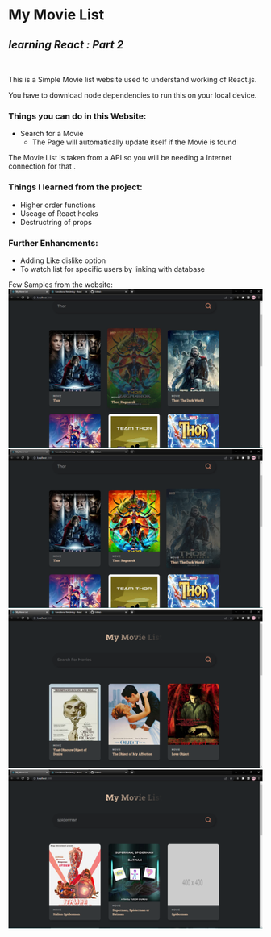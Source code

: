 # **My Movie List**

##  *learning React : Part 2* 
<br>

This is a Simple Movie list website used to understand working of React.js.

You have to download node dependencies to run this on your local device.

### Things you can do in this Website:  

- Search for a Movie
    - The Page will automatically update itself if the Movie is found

The Movie List is taken from a API so you will be needing a Internet connection for that .

### Things I learned from the project:  
- Higher order functions
- Useage of React hooks
- Destructring of props

### Further Enhancments:
- Adding Like dislike option 
- To watch list for specific users by linking with database


Few Samples from the website:
![image](./src/images/1.png)
![image](./src/images/2.png)
![image](./src/images/3.png)
![image](./src/images/4.png)
